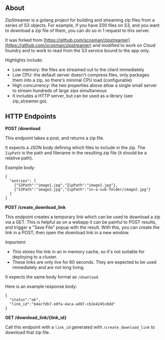 ## About

ZipStreamer is a golang project for building and streaming zip files from a series of S3 objects. For example, if you have 200 files on S3, and you want to download a zip file of them, you can do so in 1 request to this server.

It was forked from [https://github.com/scosman/zipstreamer](https://github.com/scosman/zipstreamer) and modified to work on Cloud foundry and to work to read from the S3 service bound to the app only.

Highlights include:

 - Low memory: the files are streamed out to the client immediately
 - Low CPU: the default server doesn't compress files, only packages them into a zip, so there's minimal CPU load (configurable)
 - High concurrency: the two properties above allow a single small server to stream hundreds of large zips simultaneous
 - It includes a HTTP server, but can be used as a library (see zip_streamer.go).

## HTTP Endpoints

**POST /download**

This endpoint takes a post, and returns a zip file.

It expects a JSON body defining which files to include in the zip. The `ZipPath` is the path and filename in the resulting zip file (it should be a relative path).

Example body:

```
{
  "entries": [
    {"S3Path":"image1.jpg","ZipPath":"image1.jpg"},
    {"S3Path":"image2.jpg","ZipPath":"in-a-sub-folder/image2.jpg"}
  ]
}
```

**POST /create_download_link**

This endpoint creates a temporary link which can be used to download a zip via a GET. This is helpful as on a webapp it can be painful to POST results, and trigger a "Save File" popup with the result. With this, you can create the link in a POST, then open the download link in a new window.

*Important*:

 - This stores the link in an in memory cache, so it's not suitable for deploying to a cluster.
 - These links are only live for 60 seconds. They are expected to be used immediately and are not long living.

It expects the same body format as `/download`.

Here is an example response body:

```
{
  "status":"ok",
  "link_id":"b4ecfdb7-e0fa-4aca-ad87-cb2e4245c8dd"
}
```

**GET /download_link/{link_id}**

Call this endpoint with a `link_id` generated with `/create_download_link` to download that zip file.
